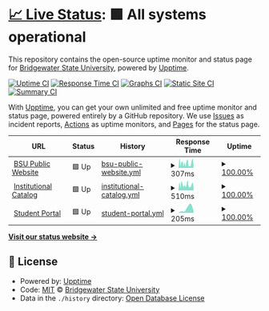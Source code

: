 # [📈 Live Status](https://demo.upptime.js.org): <!--live status--> **🟩 All systems operational**

This repository contains the open-source uptime monitor and status page for [Bridgewater State University](https://www.bridgew.edu), powered by [Upptime](https://github.com/upptime/upptime).

[![Uptime CI](https://github.com/Bridgewater-State-University/upptime/workflows/Uptime%20CI/badge.svg)](https://github.com/Bridgewater-State-University/upptime/actions?query=workflow%3A%22Uptime+CI%22)
[![Response Time CI](https://github.com/Bridgewater-State-University/upptime/workflows/Response%20Time%20CI/badge.svg)](https://github.com/Bridgewater-State-University/upptime/actions?query=workflow%3A%22Response+Time+CI%22)
[![Graphs CI](https://github.com/Bridgewater-State-University/upptime/workflows/Graphs%20CI/badge.svg)](https://github.com/Bridgewater-State-University/upptime/actions?query=workflow%3A%22Graphs+CI%22)
[![Static Site CI](https://github.com/Bridgewater-State-University/upptime/workflows/Static%20Site%20CI/badge.svg)](https://github.com/Bridgewater-State-University/upptime/actions?query=workflow%3A%22Static+Site+CI%22)
[![Summary CI](https://github.com/Bridgewater-State-University/upptime/workflows/Summary%20CI/badge.svg)](https://github.com/Bridgewater-State-University/upptime/actions?query=workflow%3A%22Summary+CI%22)

With [Upptime](https://upptime.js.org), you can get your own unlimited and free uptime monitor and status page, powered entirely by a GitHub repository. We use [Issues](https://github.com/Bridgewater-State-University/upptime/issues) as incident reports, [Actions](https://github.com/Bridgewater-State-University/upptime/actions) as uptime monitors, and [Pages](https://demo.upptime.js.org) for the status page.

<!--start: status pages-->
<!-- This summary is generated by Upptime (https://github.com/upptime/upptime) -->
<!-- Do not edit this manually, your changes will be overwritten -->
<!-- prettier-ignore -->
| URL | Status | History | Response Time | Uptime |
| --- | ------ | ------- | ------------- | ------ |
| <img alt="" src="https://icons.duckduckgo.com/ip3/www.bridgew.edu.ico" height="13"> [BSU Public Website](https://www.bridgew.edu) | 🟩 Up | [bsu-public-website.yml](https://github.com/Bridgewater-State-University/upptime/commits/HEAD/history/bsu-public-website.yml) | <details><summary><img alt="Response time graph" src="./graphs/bsu-public-website/response-time-week.png" height="20"> 307ms</summary><br><a href="https://bridgewater-state-university.github.io/upptime//history/bsu-public-website"><img alt="Response time 307" src="https://img.shields.io/endpoint?url=https%3A%2F%2Fraw.githubusercontent.com%2FBridgewater-State-University%2Fupptime%2FHEAD%2Fapi%2Fbsu-public-website%2Fresponse-time.json"></a><br><a href="https://bridgewater-state-university.github.io/upptime//history/bsu-public-website"><img alt="24-hour response time 522" src="https://img.shields.io/endpoint?url=https%3A%2F%2Fraw.githubusercontent.com%2FBridgewater-State-University%2Fupptime%2FHEAD%2Fapi%2Fbsu-public-website%2Fresponse-time-day.json"></a><br><a href="https://bridgewater-state-university.github.io/upptime//history/bsu-public-website"><img alt="7-day response time 307" src="https://img.shields.io/endpoint?url=https%3A%2F%2Fraw.githubusercontent.com%2FBridgewater-State-University%2Fupptime%2FHEAD%2Fapi%2Fbsu-public-website%2Fresponse-time-week.json"></a><br><a href="https://bridgewater-state-university.github.io/upptime//history/bsu-public-website"><img alt="30-day response time 307" src="https://img.shields.io/endpoint?url=https%3A%2F%2Fraw.githubusercontent.com%2FBridgewater-State-University%2Fupptime%2FHEAD%2Fapi%2Fbsu-public-website%2Fresponse-time-month.json"></a><br><a href="https://bridgewater-state-university.github.io/upptime//history/bsu-public-website"><img alt="1-year response time 307" src="https://img.shields.io/endpoint?url=https%3A%2F%2Fraw.githubusercontent.com%2FBridgewater-State-University%2Fupptime%2FHEAD%2Fapi%2Fbsu-public-website%2Fresponse-time-year.json"></a></details> | <details><summary><a href="https://bridgewater-state-university.github.io/upptime//history/bsu-public-website">100.00%</a></summary><a href="https://bridgewater-state-university.github.io/upptime//history/bsu-public-website"><img alt="All-time uptime 100.00%" src="https://img.shields.io/endpoint?url=https%3A%2F%2Fraw.githubusercontent.com%2FBridgewater-State-University%2Fupptime%2FHEAD%2Fapi%2Fbsu-public-website%2Fuptime.json"></a><br><a href="https://bridgewater-state-university.github.io/upptime//history/bsu-public-website"><img alt="24-hour uptime 100.00%" src="https://img.shields.io/endpoint?url=https%3A%2F%2Fraw.githubusercontent.com%2FBridgewater-State-University%2Fupptime%2FHEAD%2Fapi%2Fbsu-public-website%2Fuptime-day.json"></a><br><a href="https://bridgewater-state-university.github.io/upptime//history/bsu-public-website"><img alt="7-day uptime 100.00%" src="https://img.shields.io/endpoint?url=https%3A%2F%2Fraw.githubusercontent.com%2FBridgewater-State-University%2Fupptime%2FHEAD%2Fapi%2Fbsu-public-website%2Fuptime-week.json"></a><br><a href="https://bridgewater-state-university.github.io/upptime//history/bsu-public-website"><img alt="30-day uptime 100.00%" src="https://img.shields.io/endpoint?url=https%3A%2F%2Fraw.githubusercontent.com%2FBridgewater-State-University%2Fupptime%2FHEAD%2Fapi%2Fbsu-public-website%2Fuptime-month.json"></a><br><a href="https://bridgewater-state-university.github.io/upptime//history/bsu-public-website"><img alt="1-year uptime 100.00%" src="https://img.shields.io/endpoint?url=https%3A%2F%2Fraw.githubusercontent.com%2FBridgewater-State-University%2Fupptime%2FHEAD%2Fapi%2Fbsu-public-website%2Fuptime-year.json"></a></details>
| <img alt="" src="https://icons.duckduckgo.com/ip3/catalog.bridgew.edu.ico" height="13"> [Institutional Catalog](https://catalog.bridgew.edu) | 🟩 Up | [institutional-catalog.yml](https://github.com/Bridgewater-State-University/upptime/commits/HEAD/history/institutional-catalog.yml) | <details><summary><img alt="Response time graph" src="./graphs/institutional-catalog/response-time-week.png" height="20"> 510ms</summary><br><a href="https://bridgewater-state-university.github.io/upptime//history/institutional-catalog"><img alt="Response time 510" src="https://img.shields.io/endpoint?url=https%3A%2F%2Fraw.githubusercontent.com%2FBridgewater-State-University%2Fupptime%2FHEAD%2Fapi%2Finstitutional-catalog%2Fresponse-time.json"></a><br><a href="https://bridgewater-state-university.github.io/upptime//history/institutional-catalog"><img alt="24-hour response time 724" src="https://img.shields.io/endpoint?url=https%3A%2F%2Fraw.githubusercontent.com%2FBridgewater-State-University%2Fupptime%2FHEAD%2Fapi%2Finstitutional-catalog%2Fresponse-time-day.json"></a><br><a href="https://bridgewater-state-university.github.io/upptime//history/institutional-catalog"><img alt="7-day response time 510" src="https://img.shields.io/endpoint?url=https%3A%2F%2Fraw.githubusercontent.com%2FBridgewater-State-University%2Fupptime%2FHEAD%2Fapi%2Finstitutional-catalog%2Fresponse-time-week.json"></a><br><a href="https://bridgewater-state-university.github.io/upptime//history/institutional-catalog"><img alt="30-day response time 510" src="https://img.shields.io/endpoint?url=https%3A%2F%2Fraw.githubusercontent.com%2FBridgewater-State-University%2Fupptime%2FHEAD%2Fapi%2Finstitutional-catalog%2Fresponse-time-month.json"></a><br><a href="https://bridgewater-state-university.github.io/upptime//history/institutional-catalog"><img alt="1-year response time 510" src="https://img.shields.io/endpoint?url=https%3A%2F%2Fraw.githubusercontent.com%2FBridgewater-State-University%2Fupptime%2FHEAD%2Fapi%2Finstitutional-catalog%2Fresponse-time-year.json"></a></details> | <details><summary><a href="https://bridgewater-state-university.github.io/upptime//history/institutional-catalog">100.00%</a></summary><a href="https://bridgewater-state-university.github.io/upptime//history/institutional-catalog"><img alt="All-time uptime 100.00%" src="https://img.shields.io/endpoint?url=https%3A%2F%2Fraw.githubusercontent.com%2FBridgewater-State-University%2Fupptime%2FHEAD%2Fapi%2Finstitutional-catalog%2Fuptime.json"></a><br><a href="https://bridgewater-state-university.github.io/upptime//history/institutional-catalog"><img alt="24-hour uptime 100.00%" src="https://img.shields.io/endpoint?url=https%3A%2F%2Fraw.githubusercontent.com%2FBridgewater-State-University%2Fupptime%2FHEAD%2Fapi%2Finstitutional-catalog%2Fuptime-day.json"></a><br><a href="https://bridgewater-state-university.github.io/upptime//history/institutional-catalog"><img alt="7-day uptime 100.00%" src="https://img.shields.io/endpoint?url=https%3A%2F%2Fraw.githubusercontent.com%2FBridgewater-State-University%2Fupptime%2FHEAD%2Fapi%2Finstitutional-catalog%2Fuptime-week.json"></a><br><a href="https://bridgewater-state-university.github.io/upptime//history/institutional-catalog"><img alt="30-day uptime 100.00%" src="https://img.shields.io/endpoint?url=https%3A%2F%2Fraw.githubusercontent.com%2FBridgewater-State-University%2Fupptime%2FHEAD%2Fapi%2Finstitutional-catalog%2Fuptime-month.json"></a><br><a href="https://bridgewater-state-university.github.io/upptime//history/institutional-catalog"><img alt="1-year uptime 100.00%" src="https://img.shields.io/endpoint?url=https%3A%2F%2Fraw.githubusercontent.com%2FBridgewater-State-University%2Fupptime%2FHEAD%2Fapi%2Finstitutional-catalog%2Fuptime-year.json"></a></details>
| <img alt="" src="https://icons.duckduckgo.com/ip3/mybsu.bridgew.edu.ico" height="13"> [Student Portal](https://mybsu.bridgew.edu) | 🟩 Up | [student-portal.yml](https://github.com/Bridgewater-State-University/upptime/commits/HEAD/history/student-portal.yml) | <details><summary><img alt="Response time graph" src="./graphs/student-portal/response-time-week.png" height="20"> 205ms</summary><br><a href="https://bridgewater-state-university.github.io/upptime//history/student-portal"><img alt="Response time 205" src="https://img.shields.io/endpoint?url=https%3A%2F%2Fraw.githubusercontent.com%2FBridgewater-State-University%2Fupptime%2FHEAD%2Fapi%2Fstudent-portal%2Fresponse-time.json"></a><br><a href="https://bridgewater-state-university.github.io/upptime//history/student-portal"><img alt="24-hour response time 424" src="https://img.shields.io/endpoint?url=https%3A%2F%2Fraw.githubusercontent.com%2FBridgewater-State-University%2Fupptime%2FHEAD%2Fapi%2Fstudent-portal%2Fresponse-time-day.json"></a><br><a href="https://bridgewater-state-university.github.io/upptime//history/student-portal"><img alt="7-day response time 205" src="https://img.shields.io/endpoint?url=https%3A%2F%2Fraw.githubusercontent.com%2FBridgewater-State-University%2Fupptime%2FHEAD%2Fapi%2Fstudent-portal%2Fresponse-time-week.json"></a><br><a href="https://bridgewater-state-university.github.io/upptime//history/student-portal"><img alt="30-day response time 205" src="https://img.shields.io/endpoint?url=https%3A%2F%2Fraw.githubusercontent.com%2FBridgewater-State-University%2Fupptime%2FHEAD%2Fapi%2Fstudent-portal%2Fresponse-time-month.json"></a><br><a href="https://bridgewater-state-university.github.io/upptime//history/student-portal"><img alt="1-year response time 205" src="https://img.shields.io/endpoint?url=https%3A%2F%2Fraw.githubusercontent.com%2FBridgewater-State-University%2Fupptime%2FHEAD%2Fapi%2Fstudent-portal%2Fresponse-time-year.json"></a></details> | <details><summary><a href="https://bridgewater-state-university.github.io/upptime//history/student-portal">100.00%</a></summary><a href="https://bridgewater-state-university.github.io/upptime//history/student-portal"><img alt="All-time uptime 100.00%" src="https://img.shields.io/endpoint?url=https%3A%2F%2Fraw.githubusercontent.com%2FBridgewater-State-University%2Fupptime%2FHEAD%2Fapi%2Fstudent-portal%2Fuptime.json"></a><br><a href="https://bridgewater-state-university.github.io/upptime//history/student-portal"><img alt="24-hour uptime 100.00%" src="https://img.shields.io/endpoint?url=https%3A%2F%2Fraw.githubusercontent.com%2FBridgewater-State-University%2Fupptime%2FHEAD%2Fapi%2Fstudent-portal%2Fuptime-day.json"></a><br><a href="https://bridgewater-state-university.github.io/upptime//history/student-portal"><img alt="7-day uptime 100.00%" src="https://img.shields.io/endpoint?url=https%3A%2F%2Fraw.githubusercontent.com%2FBridgewater-State-University%2Fupptime%2FHEAD%2Fapi%2Fstudent-portal%2Fuptime-week.json"></a><br><a href="https://bridgewater-state-university.github.io/upptime//history/student-portal"><img alt="30-day uptime 100.00%" src="https://img.shields.io/endpoint?url=https%3A%2F%2Fraw.githubusercontent.com%2FBridgewater-State-University%2Fupptime%2FHEAD%2Fapi%2Fstudent-portal%2Fuptime-month.json"></a><br><a href="https://bridgewater-state-university.github.io/upptime//history/student-portal"><img alt="1-year uptime 100.00%" src="https://img.shields.io/endpoint?url=https%3A%2F%2Fraw.githubusercontent.com%2FBridgewater-State-University%2Fupptime%2FHEAD%2Fapi%2Fstudent-portal%2Fuptime-year.json"></a></details>

<!--end: status pages-->

[**Visit our status website →**](https://bridgewater-state-university.github.io/upptime/)

## 📄 License

- Powered by: [Upptime](https://github.com/upptime/upptime)
- Code: [MIT](./LICENSE) © [Bridgewater State University](https://www.bridgew.edu)
- Data in the `./history` directory: [Open Database License](https://opendatacommons.org/licenses/odbl/1-0/)
